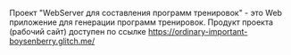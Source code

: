 Проект "WebServer для составления программ тренировок" - это Web приложение для генерации программ тренировок.
Продукт проекта (рабочий сайт) доступен по ссылке https://ordinary-important-boysenberry.glitch.me/
